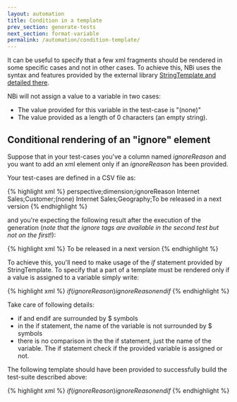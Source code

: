 ```yaml
---
layout: automation
title: Condition in a template
prev_section: generate-tests
next_section: format-variable
permalink: /automation/condition-template/
---
```

It can be useful to specify that a few xml fragments should be rendered in some specific cases and not in other cases. To achieve this, NBi uses the syntax and features provided by the external library [StringTemplate and detailed there](https://theantlrguy.atlassian.net/wiki/display/ST4/Templates#Templates-conditionals).

NBi will not assign a value to a variable in two cases:

* The value provided for this variable in the test-case is "(none)"
* The value provided as a length of 0 characters (an empty string).

## Conditional rendering of an "ignore" element

Suppose that in your test-cases you've a column named *ignoreReason* and you want to add an xml element *<ignore>* only if an *ignoreReason* has been provided.

Your test-cases are defined in a CSV file as:

{% highlight xml %}
perspective;dimension;ignoreReason
Internet Sales;Customer;(none)
Internet Sales;Geography;To be released in a next version
{% endhighlight %}

and you're expecting the following result after the execution of the generation (*note that the ignore tags are available in the second test but not on the first*!):

{% highlight xml %}
<test name="A dimension named 'Customer' exists in perspective 'Internet Sales'.">
	<system-under-test>
		<structure>
			<dimension caption="Customer" perspective="Internet Sales"/>
		</structure>
	</system-under-test>
	<assert>
		<exists/>
	</assert>
</test>
<test name="A dimension named 'Geography' exists in perspective 'Internet Sales'.">
	<ignore>To be released in a next version</ignore>
	<system-under-test>
		<structure>
			<dimension caption="Geography" perspective="Internet Sales"/>
		</structure>
	</system-under-test>
	<assert>
		<exists/>
	</assert>
</test>
{% endhighlight %}

To achieve this, you'll need to make usage of the *if* statement provided by StringTemplate. To specify that a part of a template must be rendered only if a value is assigned to a variable simply write:

{% highlight xml %}
$if(ignoreReason)$<ignore>$ignoreReason$</ignore>$endif$
{% endhighlight %}

Take care of following details:

* if and endif are surrounded by $ symbols
* in the if statement, the name of the variable is not surrounded by $ symbols
* there is no comparison in the the if statement, just the name of the variable. The if statement check if the provided variable is assigned or not.

The following template should have been provided to successfully build the test-suite described above:

{% highlight xml %}
<test name="A dimension named '$dimension$' exists in perspective '$perspective$'.">
	$if(ignoreReason)$<ignore>$ignoreReason$</ignore>$endif$
	<system-under-test>
		<structure>
			<dimension caption="$dimension$" perspective="$perspective$"/>
		</structure>
	</system-under-test>
	<assert>
		<exists/>
	</assert>
</test>
{% endhighlight %}
